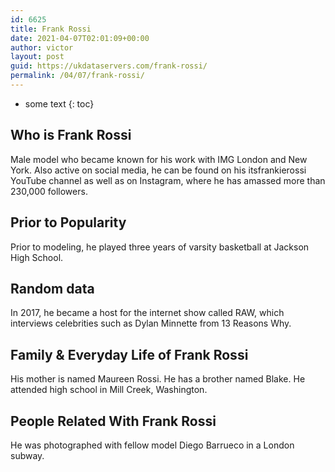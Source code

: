 ```yaml
---
id: 6625
title: Frank Rossi
date: 2021-04-07T02:01:09+00:00
author: victor
layout: post
guid: https://ukdataservers.com/frank-rossi/
permalink: /04/07/frank-rossi/
---
```


* some text
{: toc}


## Who is Frank Rossi



Male model who became known for his work with IMG London and New York. Also active on social media, he can be found on his itsfrankierossi YouTube channel as well as on Instagram, where he has amassed more than 230,000 followers.

                
                
                
## Prior to Popularity



Prior to modeling, he played three years of varsity basketball at Jackson High School.

                
                
                
## Random data



In 2017, he became a host for the internet show called RAW, which interviews celebrities such as Dylan Minnette from 13 Reasons Why.

                
                
                
## Family & Everyday Life of Frank Rossi



His mother is named Maureen Rossi. He has a brother named Blake. He attended high school in Mill Creek, Washington.

                
                
                
## People Related With Frank Rossi



He was photographed with fellow model Diego Barrueco in a London subway.

                
              
            
          
          
          
